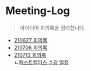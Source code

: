 # Meeting-Log
> 아이디어 회의록을 정리합니다.

* [210627 회의록](./210627_회의록.docx)
* [210706 회의록](./210706_회의록.docx)
* [210713 회의록](./210713_회의록.docx)  
  ㄴ[패스트캠퍼스 수강 일정](./패스트캠퍼스수강일정.xlsx)
